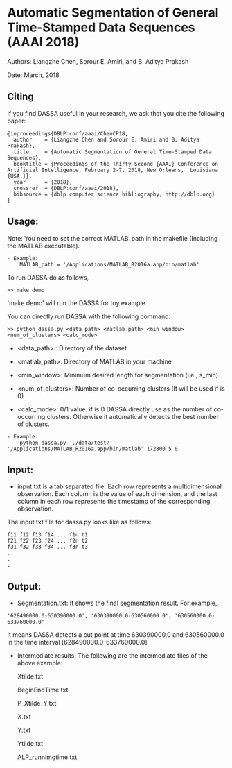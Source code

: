 Automatic Segmentation of General Time-Stamped Data Sequences (AAAI 2018)
==========================================================================

Authors: Liangzhe Chen, Sorour E. Amiri, and B. Aditya Prakash

Date: March, 2018

Citing
------
If you find DASSA useful in your research, we ask that you cite the following paper:
```
@inproceedings{DBLP:conf/aaai/ChenCP18,
  author    = {Liangzhe Chen and Sorour E. Amiri and B. Aditya Prakash},
  title     = {Automatic Segmentation of General Time-Stamped Data Sequences},
  booktitle = {Proceedings of the Thirty-Second {AAAI} Conference on Artificial Intelligence, February 2-7, 2018, New Orleans,  Louisiana  {USA.}},
  year      = {2018}, 
  crossref  = {DBLP:conf/aaai/2018},
  bibsource = {dblp computer science bibliography, http://dblp.org} 
}
```

Usage:
-----
Note: You need to set the correct MATLAB_path in the makefile (Including the MATLAB executable).
```
- Example:
    MATLAB_path = '/Applications/MATLAB_R2016a.app/bin/matlab'
```    
To run DASSA do as follows,
```
>> make demo  
```

'make demo' will run the DASSA for toy example. 

You can directly run DASSA with the following command:
```
>> python dassa.py <data_path> <matlab_path> <min_window> <num_of_clusters> <calc_mode>
```

- <data_path> : Directory of the dataset
 
- <matlab_path>: Directory of MATLAB in your machine

- <min_window>: Minimum desired length for segmentation (i.e., s_min)

- <num_of_clusters>: Number of co-occurring clusters (It will be used if <calc mode> is 0)

- <calc_mode>: 0/1 value. if <calc mode> is 0 DASSA directly use <num of clusters> as the number  of co-occurring clusters. Otherwise it automatically detects the best number of clusters.

```
- Example: 
    python dassa.py './data/test/' '/Applications/MATLAB_R2016a.app/bin/matlab' 172800 5 0
```



Input: 
------
- input.txt is a tab separated file. Each row represents a multidimensional observation. Each column is the value of each dimension, and the last column in each row represents the timestamp of the corresponding observation.

The input.txt file for dassa.py looks like as follows:

```
f11 f12 f13 f14 ... f1n t1
f21 f22 f23 f24 ... f2n t2
f31 f32 f33 f34 ... f3n t3
.
.
.
```



Output:
-------

- Segmentation.txt: It shows the final segmentation result. For example,
```
'628490000.0-630390000.0', '630390000.0-630560000.0', '630560000.0-633760000.0'
```

It means DASSA detects a cut point at time 630390000.0 and 630560000.0 in the time interval [628490000.0-633760000.0]

- Intermediate results:
The following are the intermediate files of the above example:

    Xtilde.txt
    
    BeginEndTime.txt
    
    P_Xtilde_Y.txt
    
    X.txt
    
    Y.txt
    
    Ytilde.txt
    
    ALP_runnimgtime.txt

